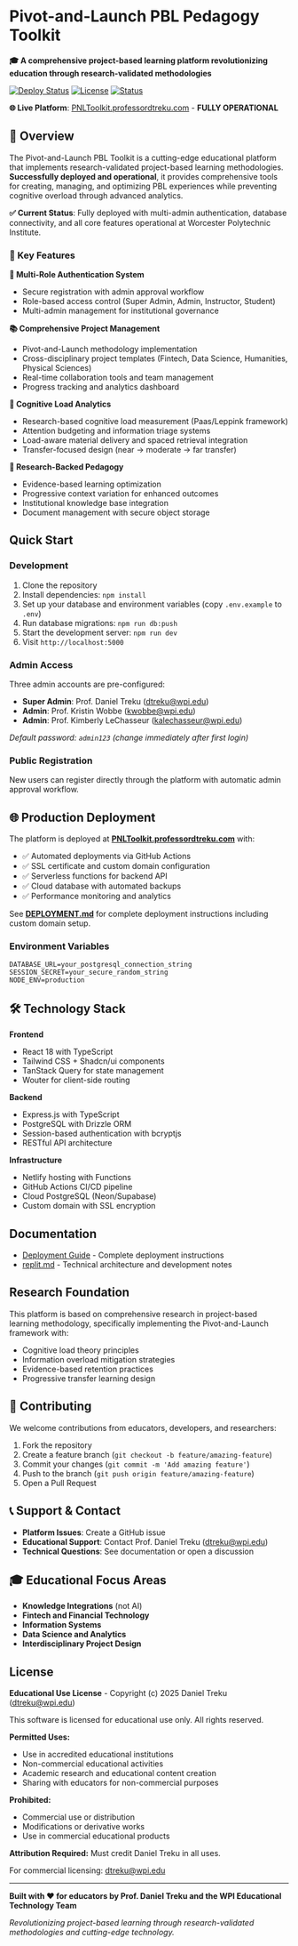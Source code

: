 # Pivot-and-Launch PBL Pedagogy Toolkit

**🎓 A comprehensive project-based learning platform revolutionizing education through research-validated methodologies**

[![Deploy Status](https://api.netlify.com/api/v1/badges/placeholder/deploy-status)](https://PNLToolkit.professordtreku.com)
[![License](https://img.shields.io/badge/License-Educational%20Use-crimson.svg)](LICENSE)
[![Status](https://img.shields.io/badge/Status-Live%20%26%20Operational-brightgreen.svg)](https://PNLToolkit.professordtreku.com)

**🌐 Live Platform**: [PNLToolkit.professordtreku.com](https://PNLToolkit.professordtreku.com) - **FULLY OPERATIONAL**

## 🌟 Overview

The Pivot-and-Launch PBL Toolkit is a cutting-edge educational platform that implements research-validated project-based learning methodologies. **Successfully deployed and operational**, it provides comprehensive tools for creating, managing, and optimizing PBL experiences while preventing cognitive overload through advanced analytics.

**✅ Current Status**: Fully deployed with multi-admin authentication, database connectivity, and all core features operational at Worcester Polytechnic Institute.

### 🎯 Key Features

**🔐 Multi-Role Authentication System**
- Secure registration with admin approval workflow
- Role-based access control (Super Admin, Admin, Instructor, Student)
- Multi-admin management for institutional governance

**📚 Comprehensive Project Management**
- Pivot-and-Launch methodology implementation
- Cross-disciplinary project templates (Fintech, Data Science, Humanities, Physical Sciences)
- Real-time collaboration tools and team management
- Progress tracking and analytics dashboard

**🧠 Cognitive Load Analytics**
- Research-based cognitive load measurement (Paas/Leppink framework)
- Attention budgeting and information triage systems
- Load-aware material delivery and spaced retrieval integration
- Transfer-focused design (near → moderate → far transfer)

**🔬 Research-Backed Pedagogy**
- Evidence-based learning optimization
- Progressive context variation for enhanced outcomes
- Institutional knowledge base integration
- Document management with secure object storage

## Quick Start

### Development

1. Clone the repository
2. Install dependencies: `npm install`
3. Set up your database and environment variables (copy `.env.example` to `.env`)
4. Run database migrations: `npm run db:push`
5. Start the development server: `npm run dev`
6. Visit `http://localhost:5000`

### Admin Access

Three admin accounts are pre-configured:
- **Super Admin**: Prof. Daniel Treku (dtreku@wpi.edu)
- **Admin**: Prof. Kristin Wobbe (kwobbe@wpi.edu)  
- **Admin**: Prof. Kimberly LeChasseur (kalechasseur@wpi.edu)

*Default password: `admin123` (change immediately after first login)*

### Public Registration

New users can register directly through the platform with automatic admin approval workflow.

## 🌐 Production Deployment

The platform is deployed at **[PNLToolkit.professordtreku.com](https://PNLToolkit.professordtreku.com)** with:

- ✅ Automated deployments via GitHub Actions
- ✅ SSL certificate and custom domain configuration
- ✅ Serverless functions for backend API
- ✅ Cloud database with automated backups
- ✅ Performance monitoring and analytics

See **[DEPLOYMENT.md](DEPLOYMENT.md)** for complete deployment instructions including custom domain setup.

### Environment Variables

```
DATABASE_URL=your_postgresql_connection_string
SESSION_SECRET=your_secure_random_string
NODE_ENV=production
```

## 🛠️ Technology Stack

**Frontend**
- React 18 with TypeScript
- Tailwind CSS + Shadcn/ui components
- TanStack Query for state management
- Wouter for client-side routing

**Backend**
- Express.js with TypeScript
- PostgreSQL with Drizzle ORM
- Session-based authentication with bcryptjs
- RESTful API architecture

**Infrastructure**
- Netlify hosting with Functions
- GitHub Actions CI/CD pipeline
- Cloud PostgreSQL (Neon/Supabase)
- Custom domain with SSL encryption

## Documentation

- [Deployment Guide](DEPLOYMENT.md) - Complete deployment instructions
- [replit.md](replit.md) - Technical architecture and development notes

## Research Foundation

This platform is based on comprehensive research in project-based learning methodology, specifically implementing the Pivot-and-Launch framework with:

- Cognitive load theory principles
- Information overload mitigation strategies
- Evidence-based retention practices
- Progressive transfer learning design

## 🤝 Contributing

We welcome contributions from educators, developers, and researchers:

1. Fork the repository
2. Create a feature branch (`git checkout -b feature/amazing-feature`)
3. Commit your changes (`git commit -m 'Add amazing feature'`)
4. Push to the branch (`git push origin feature/amazing-feature`)
5. Open a Pull Request

## 📞 Support & Contact

- **Platform Issues**: Create a GitHub issue
- **Educational Support**: Contact Prof. Daniel Treku (dtreku@wpi.edu)
- **Technical Questions**: See documentation or open a discussion

## 🎓 Educational Focus Areas

- **Knowledge Integrations** (not AI)
- **Fintech and Financial Technology**
- **Information Systems**
- **Data Science and Analytics**
- **Interdisciplinary Project Design**

## License

**Educational Use License** - Copyright (c) 2025 Daniel Treku (dtreku@wpi.edu)

This software is licensed for educational use only. All rights reserved.

**Permitted Uses:**
- Use in accredited educational institutions
- Non-commercial educational activities
- Academic research and educational content creation
- Sharing with educators for non-commercial purposes

**Prohibited:**
- Commercial use or distribution
- Modifications or derivative works
- Use in commercial educational products

**Attribution Required:** Must credit Daniel Treku in all uses.

For commercial licensing: dtreku@wpi.edu

---

**Built with ❤️ for educators by Prof. Daniel Treku and the WPI Educational Technology Team**

*Revolutionizing project-based learning through research-validated methodologies and cutting-edge technology.*